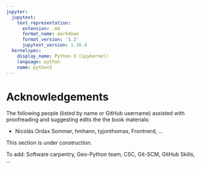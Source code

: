 ```yaml
---
jupyter:
  jupytext:
    text_representation:
      extension: .md
      format_name: markdown
      format_version: '1.3'
      jupytext_version: 1.16.4
  kernelspec:
    display_name: Python 3 (ipykernel)
    language: python
    name: python3
---
```


# Acknowledgements

The following people (listed by name or GitHub username) assisted with proofreading and suggesting edits the the book materials:

- Nicolás Ordax Sommer, hmhann, tyjonthomas, Frontnerd, ...

This section is under construction.

To add: Software carpentry, Geo-Python team, CSC, Git-SCM, GitHub Skills, ...
